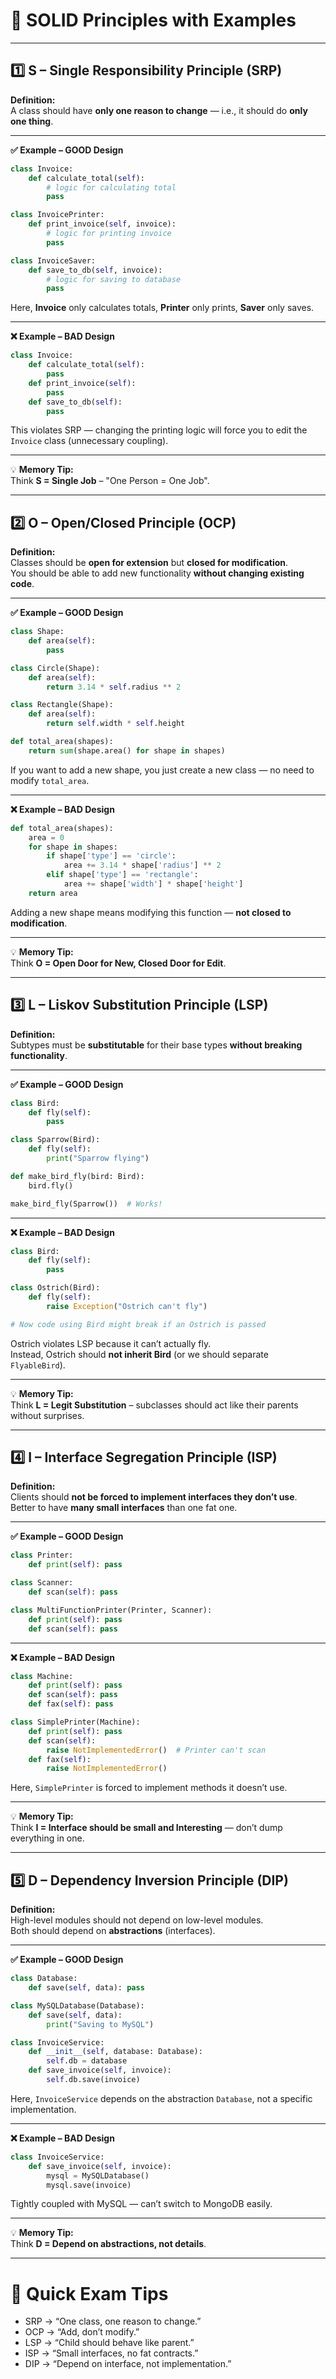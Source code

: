 # 🧱 **SOLID Principles with Examples**

---

## 1️⃣ **S – Single Responsibility Principle (SRP)**

**Definition:**  
A class should have **only one reason to change** — i.e., it should do **only one thing**.

---

**✅ Example – GOOD Design**

```python
class Invoice:
    def calculate_total(self):
        # logic for calculating total
        pass

class InvoicePrinter:
    def print_invoice(self, invoice):
        # logic for printing invoice
        pass

class InvoiceSaver:
    def save_to_db(self, invoice):
        # logic for saving to database
        pass
```

Here, **Invoice** only calculates totals, **Printer** only prints, **Saver** only saves.

---

**❌ Example – BAD Design**

```python
class Invoice:
    def calculate_total(self):
        pass
    def print_invoice(self):
        pass
    def save_to_db(self):
        pass
```

This violates SRP — changing the printing logic will force you to edit the `Invoice` class (unnecessary coupling).

---

💡 **Memory Tip:**  
Think **S = Single Job** – "One Person = One Job".

---

## 2️⃣ **O – Open/Closed Principle (OCP)**

**Definition:**  
Classes should be **open for extension** but **closed for modification**.  
You should be able to add new functionality **without changing existing code**.

---

**✅ Example – GOOD Design**

```python
class Shape:
    def area(self):
        pass

class Circle(Shape):
    def area(self):
        return 3.14 * self.radius ** 2

class Rectangle(Shape):
    def area(self):
        return self.width * self.height

def total_area(shapes):
    return sum(shape.area() for shape in shapes)
```

If you want to add a new shape, you just create a new class — no need to modify `total_area`.

---

**❌ Example – BAD Design**

```python
def total_area(shapes):
    area = 0
    for shape in shapes:
        if shape['type'] == 'circle':
            area += 3.14 * shape['radius'] ** 2
        elif shape['type'] == 'rectangle':
            area += shape['width'] * shape['height']
    return area
```

Adding a new shape means modifying this function — **not closed to modification**.

---

💡 **Memory Tip:**  
Think **O = Open Door for New, Closed Door for Edit**.

---

## 3️⃣ **L – Liskov Substitution Principle (LSP)**

**Definition:**  
Subtypes must be **substitutable** for their base types **without breaking functionality**.

---

**✅ Example – GOOD Design**

```python
class Bird:
    def fly(self):
        pass

class Sparrow(Bird):
    def fly(self):
        print("Sparrow flying")

def make_bird_fly(bird: Bird):
    bird.fly()

make_bird_fly(Sparrow())  # Works!
```

---

**❌ Example – BAD Design**

```python
class Bird:
    def fly(self):
        pass

class Ostrich(Bird):
    def fly(self):
        raise Exception("Ostrich can't fly")

# Now code using Bird might break if an Ostrich is passed
```

Ostrich violates LSP because it can’t actually fly.  
Instead, Ostrich should **not inherit Bird** (or we should separate `FlyableBird`).

---

💡 **Memory Tip:**  
Think **L = Legit Substitution** – subclasses should act like their parents without surprises.

---

## 4️⃣ **I – Interface Segregation Principle (ISP)**

**Definition:**  
Clients should **not be forced to implement interfaces they don’t use**.  
Better to have **many small interfaces** than one fat one.

---

**✅ Example – GOOD Design**

```python
class Printer:
    def print(self): pass

class Scanner:
    def scan(self): pass

class MultiFunctionPrinter(Printer, Scanner):
    def print(self): pass
    def scan(self): pass
```

---

**❌ Example – BAD Design**

```python
class Machine:
    def print(self): pass
    def scan(self): pass
    def fax(self): pass

class SimplePrinter(Machine):
    def print(self): pass
    def scan(self):
        raise NotImplementedError()  # Printer can't scan
    def fax(self):
        raise NotImplementedError()
```

Here, `SimplePrinter` is forced to implement methods it doesn’t use.

---

💡 **Memory Tip:**  
Think **I = Interface should be small and Interesting** — don’t dump everything in one.

---

## 5️⃣ **D – Dependency Inversion Principle (DIP)**

**Definition:**  
High-level modules should not depend on low-level modules.  
Both should depend on **abstractions** (interfaces).

---

**✅ Example – GOOD Design**

```python
class Database:
    def save(self, data): pass

class MySQLDatabase(Database):
    def save(self, data):
        print("Saving to MySQL")

class InvoiceService:
    def __init__(self, database: Database):
        self.db = database
    def save_invoice(self, invoice):
        self.db.save(invoice)
```

Here, `InvoiceService` depends on the abstraction `Database`, not a specific implementation.

---

**❌ Example – BAD Design**

```python
class InvoiceService:
    def save_invoice(self, invoice):
        mysql = MySQLDatabase()
        mysql.save(invoice)
```

Tightly coupled with MySQL — can’t switch to MongoDB easily.

---

💡 **Memory Tip:**  
Think **D = Depend on abstractions, not details**.

---

# 🎯 **Quick Exam Tips**

- SRP → “One class, one reason to change.”
- OCP → “Add, don’t modify.”
- LSP → “Child should behave like parent.”
- ISP → “Small interfaces, no fat contracts.”
- DIP → “Depend on interface, not implementation.”

